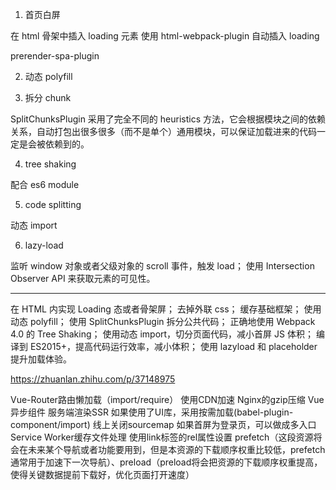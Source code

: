 1. 首页白屏

在 html 骨架中插入 loading 元素
使用 html-webpack-plugin 自动插入 loading

 prerender-spa-plugin 
 
2. 动态 polyfill 

3. 拆分 chunk

SplitChunksPlugin 采用了完全不同的 heuristics 方法，它会根据模块之间的依赖关系，自动打包出很多很多（而不是单个）通用模块，可以保证加载进来的代码一定是会被依赖到的。

4. tree shaking

配合 es6 module

5. code splitting

动态 import

6. lazy-load

监听 window 对象或者父级对象的 scroll 事件，触发 load；
使用 Intersection Observer API 来获取元素的可见性。

---

在 HTML 内实现 Loading 态或者骨架屏；
去掉外联 css；
缓存基础框架；
使用动态 polyfill；
使用 SplitChunksPlugin 拆分公共代码；
正确地使用 Webpack 4.0 的 Tree Shaking；
使用动态 import，切分页面代码，减小首屏 JS 体积；
编译到 ES2015+，提高代码运行效率，减小体积；
使用 lazyload 和 placeholder 提升加载体验。

https://zhuanlan.zhihu.com/p/37148975

Vue-Router路由懒加载（import/require）
使用CDN加速
Nginx的gzip压缩
Vue异步组件
服务端渲染SSR
如果使用了UI库，采用按需加载(babel-plugin-component/import)
线上关闭sourcemap
如果首屏为登录页，可以做成多入口
Service Worker缓存文件处理
使用link标签的rel属性设置 prefetch（这段资源将会在未来某个导航或者功能要用到，但是本资源的下载顺序权重比较低，prefetch通常用于加速下一次导航）、preload（preload将会把资源的下载顺序权重提高，使得关键数据提前下载好，优化页面打开速度）